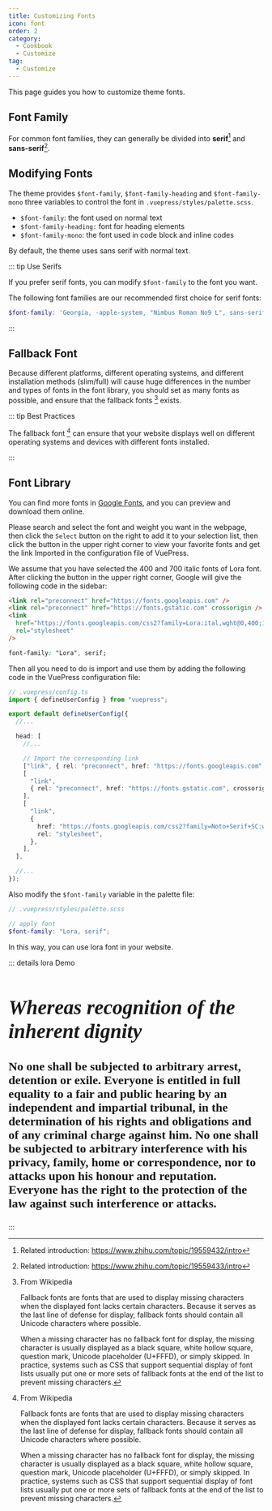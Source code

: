 ```yaml
---
title: Customizing Fonts
icon: font
order: 2
category:
  - Cookbook
  - Customize
tag:
  - Customize
---
```


This page guides you how to customize theme fonts.

<!-- more -->

## Font Family

For common font families, they can generally be divided into **serif**[^serif] and **sans-serif**[^sans-serif].

## Modifying Fonts

The theme provides `$font-family`, `$font-family-heading` and `$font-family-mono` three variables to control the font in `.vuepress/styles/palette.scss`.

- `$font-family`: the font used on normal text
- `$font-family-heading:` font for heading elements
- `$font-family-mono`: the font used in code block and inline codes

By default, the theme uses sans serif with normal text.

::: tip Use Serifs

If you prefer serif fonts, you can modify `$font-family` to the font you want.

The following font families are our recommended first choice for serif fonts:

```scss
$font-family: 'Georgia, -apple-system, "Nimbus Roman No9 L", sans-serif';
```

:::

## Fallback Font

Because different platforms, different operating systems, and different installation methods (slim/full) will cause huge differences in the number and types of fonts in the font library, you should set as many fonts as possible, and ensure that the fallback fonts [^fallback-font] exists.

::: tip Best Practices

The fallback font [^fallback-font] can ensure that your website displays well on different operating systems and devices with different fonts installed.

:::

## Font Library

You can find more fonts in [Google Fonts](https://fonts.google.com/), and you can preview and download them online.

Please search and select the font and weight you want in the webpage, then click the `Select` button on the right to add it to your selection list, then click the button in the upper right corner to view your favorite fonts and get the link Imported in the configuration file of VuePress.

We assume that you have selected the 400 and 700 italic fonts of Lora font. After clicking the button in the upper right corner, Google will give the following code in the sidebar:

```html
<link rel="preconnect" href="https://fonts.googleapis.com" />
<link rel="preconnect" href="https://fonts.gstatic.com" crossorigin />
<link
  href="https://fonts.googleapis.com/css2?family=Lora:ital,wght@0,400;1,700&display=swap"
  rel="stylesheet"
/>
```

```css
font-family: "Lora", serif;
```

Then all you need to do is import and use them by adding the following code in the VuePress configuration file:

```ts
// .vuepress/config.ts
import { defineUserConfig } from "vuepress";

export default defineUserConfig({
  //...

  head: [
    //...

    // Import the corresponding link
    ["link", { rel: "preconnect", href: "https://fonts.googleapis.com" }],
    [
      "link",
      { rel: "preconnect", href: "https://fonts.gstatic.com", crossorigin: "" },
    ],
    [
      "link",
      {
        href: "https://fonts.googleapis.com/css2?family=Noto+Serif+SC:wght@400;500;700&display=swap",
        rel: "stylesheet",
      },
    ],
  ],

  //...
});
```

Also modify the `$font-family` variable in the palette file:

```scss
// .vuepress/styles/palette.scss

// apply font
$font-family: "Lora, serif";
```

In this way, you can use lora font in your website.

::: details lora Demo

<div class="lora">

## Whereas recognition of the inherent dignity

No one shall be subjected to arbitrary arrest, detention or exile.
Everyone is entitled in full equality to a fair and public hearing by an independent and impartial tribunal, in the determination of his rights and obligations and of any criminal charge against him.
No one shall be subjected to arbitrary interference with his privacy, family, home or correspondence, nor to attacks upon his honour and reputation. Everyone has the right to the protection of the law against such interference or attacks.

</div>

:::

[^serif]: Related introduction: <https://www.zhihu.com/topic/19559432/intro>
[^sans-serif]: Related introduction: <https://www.zhihu.com/topic/19559433/intro>
[^fallback-font]: From Wikipedia

    Fallback fonts are fonts that are used to display missing characters when the displayed font lacks certain characters. Because it serves as the last line of defense for display, fallback fonts should contain all Unicode characters where possible.

    When a missing character has no fallback font for display, the missing character is usually displayed as a black square, white hollow square, question mark, Unicode placeholder (U+FFFD), or simply skipped. In practice, systems such as CSS that support sequential display of font lists usually put one or more sets of fallback fonts at the end of the list to prevent missing characters.

<script setup lang="ts">
import { useScriptTag } from '@vueuse/core'

useScriptTag("https://fonts.googleapis.com/css2?family=Noto+Serif+SC:wght@600;900&display=swap");
</script>

<style lang="scss" scoped>
.lora {
  font-family: Lora, serif;
  font-weight: 700;
  font-size: 1.5rem;

  h2 {
    font-weight: bold;
    font-style: italic;
    font-size: 2.5rem;
  }
}
</style>
